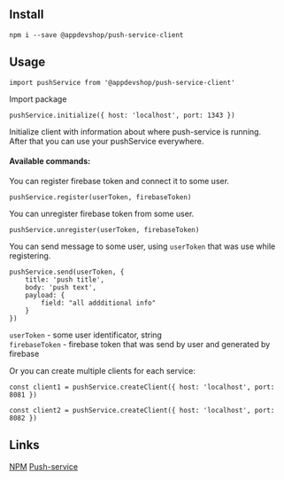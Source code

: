 ## Install
``` npm i --save @appdevshop/push-service-client ```
## Usage
``` 
import pushService from '@appdevshop/push-service-client'
```  
Import package  
```
pushService.initialize({ host: 'localhost', port: 1343 }) 
```  
Initialize client with information about where push-service is running.  
After that you can use your pushService everywhere.  
#### Available commands:
You can register firebase token and connect it to some user.  
``` 
pushService.register(userToken, firebaseToken)
```  
You can unregister firebase token from some user.  
```  
pushService.unregister(userToken, firebaseToken)
```  
You can send message to some user, using ``` userToken ``` that was use while registering.
``` 
pushService.send(userToken, {
    title: 'push title',
    body: 'push text',
    payload: {
        field: "all addditional info"
    }
})
``` 
``` userToken ``` - some user identificator, string  
``` firebaseToken ``` - firebase token that was send by user and generated by firebase  
  
Or you can create multiple clients for each service:  

```
const client1 = pushService.createClient({ host: 'localhost', port: 8081 })
```  
```
const client2 = pushService.createClient({ host: 'localhost', port: 8082 })
```   

## Links
[NPM](https://www.npmjs.com/package/@appdevshop/push-service-client)
[Push-service](https://github.com/AppDevelopmentShop/push-service)
